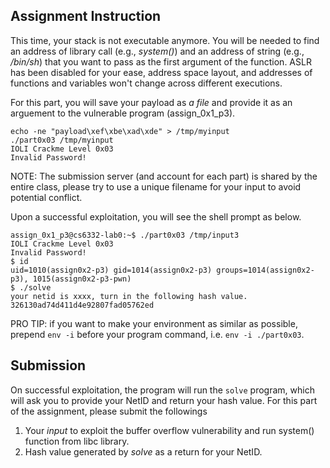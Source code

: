 Assignment Instruction
---------------------

This time, your stack is not executable anymore. You will be needed to find an
address of library call (e.g., *system()*) and an address of string (e.g.,
*/bin/sh*) that you want to pass as the first argument of the function. ASLR has
been disabled for your ease, address space layout, and addresses of functions
and variables won't change across different executions.

For this part, you will save your payload as *a file* and provide it as an
arguement to the vulnerable program (assign_0x1_p3).

    echo -ne "payload\xef\xbe\xad\xde" > /tmp/myinput
    ./part0x03 /tmp/myinput
    IOLI Crackme Level 0x03
    Invalid Password!

NOTE: The submission server (and account for each part) is shared by the entire
class, please try to use a unique filename for your input to avoid potential
conflict.

Upon a successful exploitation, you will see the shell prompt as below.

    assign_0x1_p3@cs6332-lab0:~$ ./part0x03 /tmp/input3
    IOLI Crackme Level 0x03
    Invalid Password!
    $ id
    uid=1010(assign0x2-p3) gid=1014(assign0x2-p3) groups=1014(assign0x2-p3), 1015(assign0x2-p3-pwn)
    $ ./solve
    your netid is xxxx, turn in the following hash value.
    326130ad74d411d4e92807fad05762ed

PRO TIP: if you want to make your environment as similar as possible, prepend
`env -i` before your program command, i.e. `env -i ./part0x03`.

Submission
----------

On successful exploitation, the program will run the `solve` program, which
will ask you to provide your NetID and return your hash value. For this part of
the assignment, please submit the followings

  1. Your *input* to exploit the buffer overflow vulnerability and run system() 
     function from libc library.
  2. Hash value generated by *solve* as a return for your NetID.
